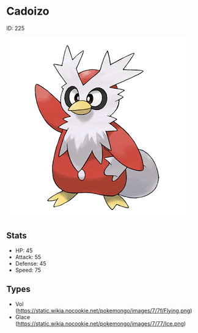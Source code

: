 # Cadoizo


ID: 225

![](https://raw.githubusercontent.com/PokeAPI/sprites/master/sprites/pokemon/other/official-artwork/225.png "Cadoizo")

## Stats


 - HP: 45
 - Attack: 55
 - Defense: 45
 - Speed: 75

## Types


 - Vol (https://static.wikia.nocookie.net/pokemongo/images/7/7f/Flying.png)
 - Glace (https://static.wikia.nocookie.net/pokemongo/images/7/77/Ice.png)
